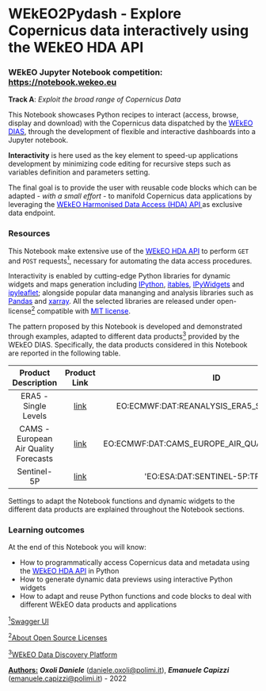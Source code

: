 # WEkEO2Pydash - Explore Copernicus data interactively using the WEkEO HDA API
### WEkEO Jupyter Notebook competition: https://notebook.wekeo.eu 
**Track A**: *Exploit the broad range of Copernicus Data*

This Notebook showcases Python recipes to interact (access, browse, display and download) with the Copernicus data dispatched by the [<span style='color:Blue'>WEkEO DIAS</span>](https://www.wekeo.eu), through the development of flexible and interactive dashboards into a Jupyter notebook. 

**Interactivity** is here used as the key element to speed-up applications development by minimizing code editing for recursive steps such as variables definition and parameters setting.

The final goal is to provide the user with reusable code blocks which can be adapted *- with a small effort -* to manifold Copernicus data applications by leveraging the [<span style='color:Blue'>WEkEO Harmonised Data Access (HDA) API </span>](https://www.wekeo.eu/docs/harmonised-data-access-api) as exclusive data endpoint. 

### Resources

This Notebook make extensive use of the [<span style='color:Blue'> WEkEO HDA API</span>](https://www.wekeo.eu/docs/harmonised-data-access-api) to perform `GET` and `POST` requests[<sup>1</sup>](#1), necessary for automating the data access procedures.

Interactivity is enabled by cutting-edge Python libraries for dynamic widgets and maps generation including [<span style='color:Blue'>IPython</span>](https://ipython.org), [<span style='color:Blue'>itables</span>](https://mwouts.github.io/itables/advanced_parameters.html), [<span style='color:Blue'>IPyWidgets</span>](https://ipywidgets.readthedocs.io/en/latest/index.html#) and [<span style='color:Blue'>ipyleaflet</span>](https://ipyleaflet.readthedocs.io); alongside popular data mananging and analysis libraries such as [<span style='color:Blue'>Pandas</span>](https://pandas.pydata.org) and [<span style='color:Blue'>xarray</span>](https://docs.xarray.dev). All the selected libraries are released under open-license[<sup>2</sup>](#2) compatible with [<span style='color:Blue'>MIT license</span>](https://en.wikipedia.org/wiki/MIT_License). 


The pattern proposed by this Notebook is developed and demonstrated through examples, adapted to different data products[<sup>3</sup>](#3) provided by the WEkEO DIAS. Specifically, the data products considered in this Notebook are reported in the following table.

| Product Description | Product Link | ID | Metadata |
|:--------------------:|:-----------------------:|:-----------------:|:-----------------:|
|ERA5 - Single Levels| <a href="https://cds.climate.copernicus.eu/cdsapp#!/dataset/reanalysis-era5-single-levels?tab=overview" target="_blank">link</a> | EO:ECMWF:DAT:REANALYSIS_ERA5_SINGLE_LEVELS | <a href="https://www.wekeo.eu/data?view=dataset&dataset=EO%3AECMWF%3ADAT%3AERA5_HOURLY_VARIABLES_ON_PRESSURE_LEVELS" target="_blank">link</a> |
|CAMS - European Air Quality Forecasts|<a href="https://atmosphere.copernicus.eu/" target="_blank">link</a>|EO:ECMWF:DAT:CAMS_EUROPE_AIR_QUALITY_FORECASTS|<a href="https://www.wekeo.eu/data?view=dataset&dataset=EO%3AECMWF%3ADAT%3ACAMS_EUROPE_AIR_QUALITY_FORECASTS" target="_blank">link</a>|
|Sentinel-5P|<a href="https://sentinels.copernicus.eu/web/sentinel/missions/sentinel-5p" target="_blank">link</a>|'EO:ESA:DAT:SENTINEL-5P:TROPOMI'|<a href="https://www.wekeo.eu/data?view=dataset&dataset=EO%3AESA%3ADAT%3ASENTINEL-5P%3ATROPOMI" target="_blank">link</a>|


Settings to adapt the Notebook functions and dynamic widgets to the different data products are explained throughout the Notebook sections.


### Learning outcomes

At the end of this Notebook you will know:
* How to programmatically access Copernicus data and metadata using the [<span style='color:Blue'>WEkEO HDA API</span>](https://www.wekeo.eu/docs/harmonised-data-access-api) in Python
* How to generate dynamic data previews using interactive Python widgets
* How to adapt and reuse Python functions and code blocks to deal with different WEkEO data products and applications


<span id="1">[<sup>1</sup>Swagger UI](https://wekeo-broker.apps.mercator.dpi.wekeo.eu/databroker/ui/#!/HDA_-_dataorder/dataorder_get)</span> 

<span id="2">[<sup>2</sup>About Open Source Licenses](https://opensource.org/licenses)</span> 

<span id="3">[<sup>3</sup>WEkEO Data Discovery Platform](https://www.wekeo.eu/data)</span> 


<ins><b>Authors:</b></ins> <b>*Oxoli Daniele*</b> (daniele.oxoli@polimi.it), <b>*Emanuele Capizzi*</b> (emanuele.capizzi@polimi.it) - 2022

